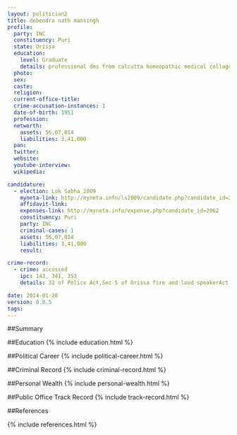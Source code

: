 ```yaml
---
layout: politician2
title: debendra nath mansingh
profile: 
  party: INC
  constituency: Puri
  state: Orissa
  education: 
    level: Graduate
    details: professional dms from calcutta homeopathic medical collage & hospital
  photo: 
  sex: 
  caste: 
  religion: 
  current-office-title: 
  crime-accusation-instances: 1
  date-of-birth: 1951
  profession: 
  networth: 
    assets: 56,07,014
    liabilities: 3,41,000
  pan: 
  twitter: 
  website: 
  youtube-interview: 
  wikipedia: 

candidature: 
  - election: Lok Sabha 2009
    myneta-link: http://myneta.info/ls2009/candidate.php?candidate_id=2062
    affidavit-link: 
    expenses-link: http://myneta.info/expense.php?candidate_id=2062
    constituency: Puri 
    party: INC
    criminal-cases: 1
    assets: 56,07,014
    liabilities: 3,41,000
    result:  

crime-record: 
  - crime: accussed
    ipc: 143, 341, 353
    details: 32 of Police Act,Sec 5 of Orissa fire and loud speakerAct 

date: 2014-01-28
version: 0.0.5
tags: 
---
```

##Summary


##Education
{% include education.html %}


##Political Career
{% include political-career.html %}


##Criminal Record
{% include criminal-record.html %}


##Personal Wealth
{% include personal-wealth.html %}


##Public Office Track Record
{% include track-record.html %}


##References


{% include references.html %}